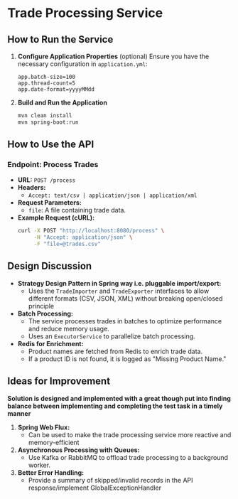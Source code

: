 # Trade Processing Service

## How to Run the Service

1. **Configure Application Properties** (optional)
   Ensure you have the necessary configuration in  `application.yml`:
   ```properties
   app.batch-size=100
   app.thread-count=5
   app.date-format=yyyyMMdd
   ```

2. **Build and Run the Application**
   ```sh
   mvn clean install
   mvn spring-boot:run
   ```

## How to Use the API

### Endpoint: Process Trades

- **URL:** `POST /process`
- **Headers:**
    - `Accept: text/csv | application/json | application/xml`
- **Request Parameters:**
    - `file`: A file containing trade data.
- **Example Request (cURL):**
  ```sh
  curl -X POST "http://localhost:8080/process" \
       -H "Accept: application/json" \
       -F "file=@trades.csv"
  ```

## Design Discussion

- **Strategy Design Pattern in Spring way i.e. pluggable import/export:**
    - Uses the `TradeImporter` and `TradeExporter` interfaces to allow different formats (CSV, JSON, XML) without
      breaking open/closed principle
- **Batch Processing:**
    - The service processes trades in batches to optimize performance and reduce memory usage.
    - Uses an `ExecutorService` to parallelize batch processing.
- **Redis for Enrichment:**
    - Product names are fetched from Redis to enrich trade data.
    - If a product ID is not found, it is logged as "Missing Product Name."

## Ideas for Improvement

__Solution is designed and implemented with a great though put into finding balance between implementing and completing
the test task in a timely manner__

1. **Spring Web Flux:**
    - Can be used to make the trade processing service more reactive and memory-efficient
2. **Asynchronous Processing with Queues:**
    - Use Kafka or RabbitMQ to offload trade processing to a background worker.
3. **Better Error Handling:**
    - Provide a summary of skipped/invalid records in the API response/implement GlobalExceptionHandler